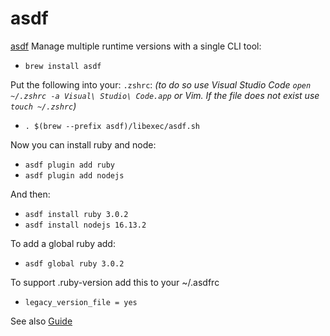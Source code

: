# asdf

[asdf](https://asdf-vm.com/) Manage multiple runtime versions with a single CLI tool:

- ```brew install asdf```

Put the following into your: `.zshrc`:
_(to do so use Visual Studio Code `open ~/.zshrc -a Visual\ Studio\ Code.app` or Vim. If the file does not exist use `touch ~/.zshrc`)_

- ```. $(brew --prefix asdf)/libexec/asdf.sh```

Now you can install ruby and node:

- ```asdf plugin add ruby```
- ```asdf plugin add nodejs```

And then:

- ```asdf install ruby 3.0.2```
- ```asdf install nodejs 16.13.2```

To add a global ruby add:

- ```asdf global ruby 3.0.2```

To support .ruby-version add this to your ~/.asdfrc

- ```legacy_version_file = yes```

See also [Guide](https://asdf-vm.com/guide/getting-started.html#using-existing-tool-version-files)
